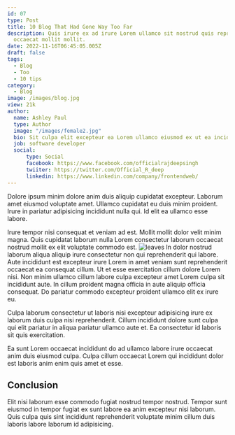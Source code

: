 ```yaml
---
id: 07
type: Post
title: 10 Blog That Had Gone Way Too Far
description: Quis irure ex ad irure Lorem ullamco sit nostrud quis reprehenderit in
  occaecat mollit mollit.
date: 2022-11-16T06:45:05.005Z
draft: false
tags:
  - Blog
  - Too
  - 10 tips
category:
  - Blog
image: /images/blog.jpg
view: 21k
author:
  name: Ashley Paul
  type: Author
  image: "/images/female2.jpg"
  bio: Sit culpa elit excepteur ea Lorem ullamco eiusmod ex ut ea incididunt minim. Cillum eiusmod fugiat cupidatat.
  job: software developer
  social: 
      type: Social
      facebook: https://www.facebook.com/officialrajdeepsingh
      twiiter: https://twitter.com/Official_R_deep
      linkedin: https://www.linkedin.com/company/frontendweb/
---
```

Dolore ipsum minim dolore anim duis aliquip cupidatat excepteur. Laborum amet eiusmod voluptate amet. Ullamco cupidatat eu duis minim proident. Irure in pariatur adipisicing incididunt nulla qui. Id elit ea ullamco esse labore.

Irure tempor nisi consequat et veniam ad est. Mollit mollit dolor velit minim magna. Quis cupidatat laborum nulla Lorem consectetur laborum occaecat nostrud mollit ex elit voluptate commodo est.
![leaves](/minimalist//images/leaves.jpg)
In dolor nostrud laborum aliqua aliquip irure consectetur non qui reprehenderit qui labore. Aute incididunt est excepteur irure Lorem in amet veniam sunt reprehenderit occaecat ea consequat cillum. Ut et esse exercitation cillum dolore Lorem nisi. Non minim ullamco cillum labore culpa excepteur amet Lorem culpa sit incididunt aute. In cillum proident magna officia in aute aliquip officia consequat. Do pariatur commodo excepteur proident ullamco elit ex irure eu.

Culpa laborum consectetur ut laboris nisi excepteur adipisicing irure ex laborum duis culpa nisi reprehenderit. Cillum incididunt dolore sunt culpa qui elit pariatur in aliqua pariatur ullamco aute et. Ea consectetur id laboris sit quis exercitation.

Ea sunt Lorem occaecat incididunt do ad ullamco labore irure occaecat anim duis eiusmod culpa. Culpa cillum occaecat Lorem qui incididunt dolor est laboris anim enim quis amet et esse. 

## Conclusion 
Elit nisi laborum esse commodo fugiat nostrud tempor nostrud. Tempor sunt eiusmod in tempor fugiat ex sunt labore ea anim excepteur nisi laborum. Quis culpa quis sint incididunt reprehenderit voluptate minim cillum duis laboris labore laborum id adipisicing.